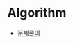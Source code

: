 # Algorithm

- [문제풀이](https://github.com/ddangju/Algorithm/tree/main/%EB%AC%B8%EC%A0%9C%ED%92%80%EC%9D%B4)
